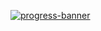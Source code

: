 [![progress-banner](https://backend.codecrafters.io/progress/shell/d9fa8c24-907c-4ab0-8248-c68726c3ab4e)](https://app.codecrafters.io/users/amgaikwad4588?r=2qF)


